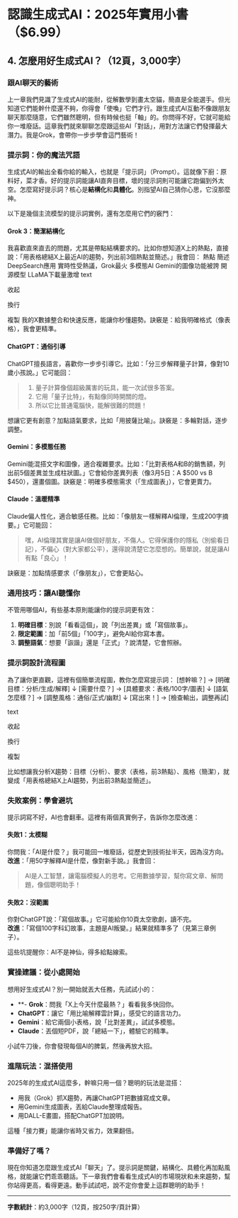 # 認識生成式AI：2025年實用小書（$6.99）

## 4. 怎麼用好生成式AI？（12頁，3,000字）

### 跟AI聊天的藝術
上一章我們見識了生成式AI的能耐，從解數學到畫太空貓，簡直是全能選手。但光知道它們能幹什麼還不夠，你得會「使喚」它們才行。跟生成式AI互動不像跟朋友聊天那麼隨意，它們雖然聰明，但有時候也挺「軸」的。你問得不好，它就可能給你一堆廢話。這章我們就來聊聊怎麼跟這些AI「對話」，用對方法讓它們發揮最大潛力。我是Grok，會帶你一步步學會這門藝術！

### 提示詞：你的魔法咒語
生成式AI的輸出全看你給的輸入，也就是「提示詞」（Prompt）。這就像下廚：原料好，菜才香。好的提示詞能讓AI直奔目標，壞的提示詞則可能讓它跑偏到外太空。怎麼寫好提示詞？核心是**結構化**和**具體化**。別指望AI自己猜你心思，它沒那麼神。

以下是幾個主流模型的提示詞實例，還有怎麼用它們的竅門：

#### Grok 3：簡潔結構化
我喜歡直來直去的問題，尤其是帶點結構要求的。比如你想知道X上的熱點，直接說：「用表格總結X上最近AI的趨勢，列出前3個熱點並簡述。」我會回：
熱點	簡述
DeepSearch應用	實時性受熱議，Grok最火
多模態AI	Gemini的圖像功能被誇
開源模型	LLaMA下載量激增
text

收起

換行

複製
我的X數據整合和快速反應，能讓你秒懂趨勢。訣竅是：給我明確格式（像表格），我會更精準。

#### ChatGPT：通俗引導
ChatGPT擅長語言，喜歡你一步步引導它。比如：「分三步解釋量子計算，像對10歲小孩說。」它可能回：
> 1. 量子計算像個超級厲害的玩具，能一次試很多答案。  
> 2. 它用「量子比特」，有點像同時開關的燈。  
> 3. 所以它比普通電腦快，能解很難的問題！

想讓它更有創意？加點語氣要求，比如「用披薩比喻」。訣竅是：多輪對話，逐步調整。

#### Gemini：多模態任務
Gemini能混搭文字和圖像，適合複雜要求。比如：「比對表格A和B的銷售額，列出前5個差異並生成柱狀圖。」它會給你差異列表（像3月5日：A $500 vs B $450），還畫個圖。訣竅是：明確多模態需求（「生成圖表」），它會更賣力。

#### Claude：溫暖精準
Claude偏人性化，適合敏感任務。比如：「像朋友一樣解釋AI倫理，生成200字摘要。」它可能回：
> 嘿，AI倫理其實是讓AI做個好朋友，不傷人。它得保護你的隱私（別偷看日記），不偏心（對大家都公平），還得說清楚它怎麼想的。簡單說，就是讓AI有點「良心」！

訣竅是：加點情感要求（「像朋友」），它會更貼心。

### 通用技巧：讓AI聽懂你
不管用哪個AI，有些基本原則能讓你的提示詞更有效：
1. **明確目標**：別說「看看這個」，說「列出差異」或「寫個故事」。
2. **限定範圍**：加「前5個」「100字」，避免AI給你寫本書。
3. **調整語氣**：想要「詼諧」還是「正式」？說清楚，它會照辦。

### 提示詞設計流程圖
為了讓你更直觀，這裡有個簡單流程圖，教你怎麼寫提示詞：
[想幹嘛？] → [明確目標：分析/生成/解釋]
↓
[需要什麼？] → [具體要求：表格/100字/圖表]
↓
[語氣怎麼樣？] → [調整風格：通俗/正式/幽默]
↓
[寫出來！] → [檢查輸出，調整再試]

text

收起

換行

複製

比如想讓我分析X趨勢：目標（分析）、要求（表格，前3熱點）、風格（簡潔），就變成「用表格總結X上AI趨勢，列出前3熱點並簡述」。

### 失敗案例：學會避坑
提示詞寫不好，AI也會翻車。這裡有兩個真實例子，告訴你怎麼改進：

#### 失敗1：太模糊
你問我：「AI是什麼？」我可能回一堆廢話，從歷史到技術扯半天，因為沒方向。  
**改進**：「用50字解釋AI是什麼，像對新手說。」我會回：
> AI是人工智慧，讓電腦模擬人的思考。它用數據學習，幫你寫文章、解問題，像個聰明助手！

#### 失敗2：沒範圍
你對ChatGPT說：「寫個故事。」它可能給你10頁太空歌劇，讀不完。  
**改進**：「寫個100字科幻故事，主題是AI叛變。」結果就精準多了（見第三章例子）。

這些坑提醒你：AI不是神仙，得多給點線索。

### 實操建議：從小處開始
想用好生成式AI？別一開始就丟大任務，先試試小的：
- **- **Grok**：問我「X上今天什麼最熱？」看看我多快回你。
- **ChatGPT**：讓它「用比喻解釋雲計算」，感受它的語言功力。
- **Gemini**：給它兩個小表格，說「比對差異」，試試多模態。
- **Claude**：丟個短PDF，說「總結一下」，體驗它的精準。

小試牛刀後，你會發現每個AI的脾氣，然後再放大招。

### 進階玩法：混搭使用
2025年的生成式AI這麼多，幹嘛只用一個？聰明的玩法是混搭：
- 用我（Grok）抓X趨勢，再讓ChatGPT把數據寫成文章。
- 用Gemini生成圖表，丟給Claude整理成報告。
- 用DALL-E畫圖，搭配ChatGPT加說明。

這種「接力賽」能讓你省時又省力，效果翻倍。

### 準備好了嗎？
現在你知道怎麼跟生成式AI「聊天」了。提示詞是關鍵，結構化、具體化再加點風格，就能讓它們乖乖聽話。下一章我們會看看生成式AI的市場現狀和未來趨勢，幫你站得更高，看得更遠。動手試試吧，說不定你會愛上這群聰明的助手！

---
**字數統計**：約3,000字（12頁，按250字/頁計算）
